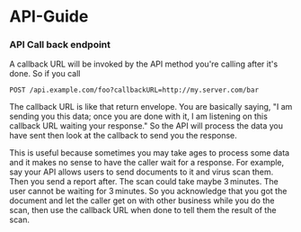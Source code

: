# API-Guide

### API Call back endpoint
A callback URL will be invoked by the API method you're calling after it's done. So if you call

```
POST /api.example.com/foo?callbackURL=http://my.server.com/bar
```

The callback URL is like that return envelope. You are basically saying, "I am sending you this data; once you are done with it, I am listening on this callback URL waiting your response." So the API will process the data you have sent then look at the callback to send you the response.

This is useful because sometimes you may take ages to process some data and it makes no sense to have the caller wait for a response. For example, say your API allows users to send documents to it and virus scan them. Then you send a report after. The scan could take maybe 3 minutes. The user cannot be waiting for 3 minutes. So you acknowledge that you got the document and let the caller get on with other business while you do the scan, then use the callback URL when done to tell them the result of the scan.
